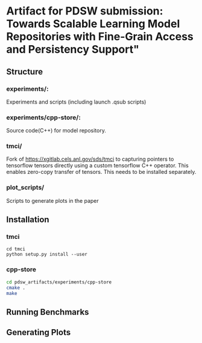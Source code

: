 # Artifact for PDSW submission: Towards Scalable Learning Model Repositories with Fine-Grain Access and Persistency Support"


## Structure
### experiments/:
 Experiments and scripts (including launch .qsub scripts)

### experiments/cpp-store/:
 Source code(C++) for model repository. 

### tmci/
Fork of https://xgitlab.cels.anl.gov/sds/tmci to capturing pointers to tensorflow tensors directly using a custom tensorflow C++ operator. This enables zero-copy transfer of tensors. This needs to be installed separately.

### plot_scripts/
Scripts to generate plots in the paper

## Installation

### tmci
```
cd tmci
python setup.py install --user
```


### cpp-store
```bash
cd pdsw_artifacts/experiments/cpp-store
cmake .
make
```

## Running Benchmarks


## Generating Plots
